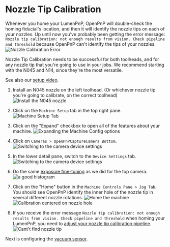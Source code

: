 # Nozzle Tip Calibration

Whenever you home your LumenPnP, OpenPnP will double-check the homing fiducial's location, and then it will identify the nozzle tips on each of your nozzles. Up until now you've probably been getting the error message: `Nozzle tip calibration: not enough results from vision. Check pipeline and threshold` because OpenPnP can't identify the tips of your nozzles.
![Nozzle Calibration Error](images/too-many-vision-redirects.png)

Nozzle Tip Calibration needs to be successful for both toolheads, and for any nozzle tip that you're going to use in your jobs. We recommend starting with the N045 and N14, since they're the most versatile.

See also our [setup video](https://youtube.com/watch?v=CSnczX6VJ7M&si=EnSIkaIECMiOmarE&t=1875).

1. Install an N045 nozzle on the left toolhead. (Or whichever nozzle tip you're going to calibrate, on the correct toolhead)
  ![Install the N045 nozzle](images/N045-nozzle-installed.png)

2. Click on the `Machine Setup` tab in the top right pane.
  ![Machine Setup Tab](images/Machine-Setup-Tab-3.png)

3. Click on the "Expand" checkbox to open all of the features about your machine.
  ![Expanding the Machine Config options](images/Expand-Checkbox-3.png)

4. Click on `Cameras > OpenPnPCaptureCamera Bottom`.
  ![Switching to the camera device settings](images/Bottom-camera-device-settings.png)

5. In the lower detail pane, switch to the `Device Settings` tab.
  ![Switching to the camera device settings](images/Bottom-camera-device-settings.png)

6. Do the same [exposure fine-tuning](../4-homing-fiducial/index.md#fine-tune-camera-exposure) as we did for the top camera.
  ![a good histogram](images/good-histogram.png)

7. Click on the "Home" button in the `Machine Controls Pane > Jog Tab`. You should see OpenPnP identify the inner hole of the nozzle tip in several different nozzle rotations.
  ![Home the machine](images/Connect-and-home.png)
  ![Calibration centered on nozzle hole](images/calibration-centered-on-nozzle-hole.png)

8. If you receive the error message `Nozzle tip calibration: not enough results from vision. Check pipeline and threshold` when homing your LumenPnP, you need to [adjust your nozzle tip calibration pipeline](../../vision-pipeline-adjustment/4-nozzle-calibration-pipeline.md).
![Cant't find nozzle tip](images/too-many-vision-redirects.png)

Next is configuring the [vacuum sensor](../10-vacuum-sensor/index.md).
